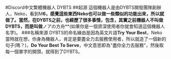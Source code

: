 #Discord中文繁體機器人 DYBTS
##起源
這個機器人是由DYBTS開發團隊創辦人，Neko，看到M**6，感覺這些東西Neko也可以做一些類似的功能出來，所以就做了。當然，在DYBTS之前，也經歷了很多事情，包含，其實之前機器人不叫做DYBTS，而是叫做**ノアの方舟**(如果你是一個資深使用者你就會知道這個機器人名字)。
###名稱來源
DYBTS的命名緣由是因為英文片語**Try Your Best**，Neko當時就在想，你身為機器人，肯定是要盡全力去服務使用者，所以就造了一個新的句子(嗎？)，**Do Your Best To Serve**，中文意思即為"盡你全力去服務"，然後取每一個單字的開頭，就得到了DYBTS。